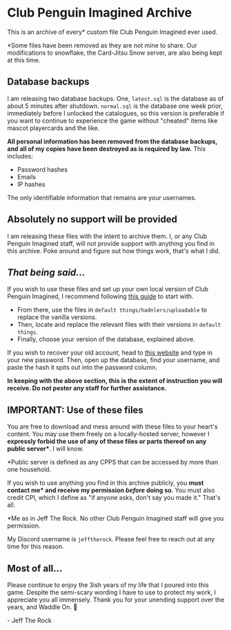 # Club Penguin Imagined Archive
This is an archive of every\* custom file Club Penguin Imagined ever used.

*Some files have been removed as they are not mine to share. Our modifications to snowflake, the Card-Jitsu Snow server, are also being kept at this time.

## Database backups
I am releasing two database backups. One, `latest.sql` is the database as of about 5 minutes after shutdown. `normal.sql` is the database one week prior, immediately before I unlocked the catalogues, so this version is preferable if you want to continue to experience the game without "cheated" items like mascot playercards and the like.

**All personal information has been removed from the database backups, and all of my copies have been destroyed as is required by law.**
This includes:
* Password hashes
* Emails
* IP hashes

The only identifiable information that remains are your usernames.

## Absolutely no support will be provided
I am releasing these files with the intent to archive them. I, or any Club Penguin Imagined staff, will not provide support with anything you find in this archive. Poke around and figure out how things work, that's what I did.

## *That being said...*
If you wish to use these files and set up your own local version of Club Penguin Imagined, I recommend following [this guide](https://www.youtube.com/watch?v=-rerEJgwG4Q) to start with.
* From there, use the files in `default things/hadnlers/uploadable` to replace the vanilla versions.
* Then, locate and replace the relevant files with their versions in `default things`.
* Finally, choose your version of the database, explained above.

If you wish to recover your old account, head to [this website](https://toolbox.solero.me/houdini-hash-gen/) and type in your new password. Then, open up the database, find your username, and paste the hash it spits out into the password column.

**In keeping with the above section, this is the extent of instruction you will receive. Do not pester any staff for further assistance.**

## IMPORTANT: Use of these files
You are free to download and mess around with these files to your heart's content. You may use them freely on a locally-hosted server, however I **expressly forbid the use of any of these files or parts thereof on any public server\***. I will know.

*Public server is defined as any CPPS that can be accessed by more than one household.

If you wish to use anything you find in this archive publicly, you **must contact me\* and receive my permission *before* doing so**. You must also credit CPI, which I define as "if anyone asks, don't say you made it." That's all.

*Me as in Jeff The Rock. No other Club Penguin Imagined staff will give you permission.

My Discord username is `jefftherock`. Please feel free to reach out at any time for this reason.
## Most of all...
Please continue to enjoy the 3ish years of my life that I poured into this game. Despite the semi-scary wording I have to use to protect my work, I appreciate you all immensely. Thank you for your unending support over the years, and Waddle On. 💙

\- Jeff The Rock
